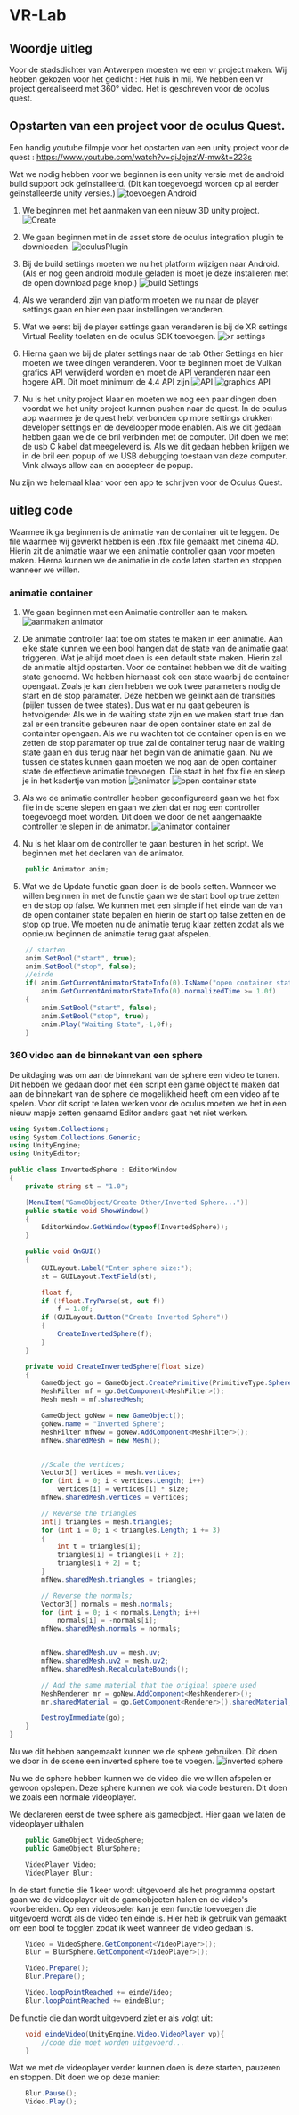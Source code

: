 # VR-Lab
## Woordje uitleg
Voor de stadsdichter van Antwerpen moesten we een vr project maken. Wij hebben gekozen voor het gedicht : Het huis in mij. We hebben een vr project gerealiseerd met 360° video.
Het is geschreven voor de ocolus quest. 

## Opstarten van een project voor de oculus Quest.
Een handig youtube filmpje voor het opstarten van een unity project voor de quest : https://www.youtube.com/watch?v=qiJpjnzW-mw&t=223s

Wat we nodig hebben voor we beginnen is een unity versie met de android build support ook geïnstalleerd. (Dit kan toegevoegd worden op al eerder geïnstalleerde unity versies.)
![toevoegen Android](/afbeeldingen/android.png)

1. We beginnen met het aanmaken van een nieuw 3D unity project.
![Create](/afbeeldingen/create.png)

2. We gaan beginnen met in de asset store de oculus integration plugin te downloaden.
![oculusPlugin](/afbeeldingen/oculusplugin.png)

2. Bij de build settings moeten we nu het platform wijzigen naar Android. (Als er nog geen android module geladen is moet je deze installeren met de open download page knop.)
![build Settings](/afbeeldingen/buildSetting.png)

3. Als we veranderd zijn van platform moeten we nu naar de player settings gaan en hier een paar instellingen veranderen. 

4. Wat we eerst bij de player settings gaan veranderen is bij de XR settings Virtual Reality toelaten en de oculus SDK toevoegen.
![xr settings](/afbeeldingen/xrsettings.png)

5. Hierna gaan we bij de plater settings naar de tab Other Settings en hier moeten we twee dingen veranderen. Voor te beginnen moet de Vulkan grafics API verwijderd worden en moet de API veranderen naar een hogere API. Dit moet minimum de 4.4 API zijn 
![API](/afbeeldingen/API.png)
![graphics API](/afbleedingen/grapicsAPI.png)

6. Nu is het unity project klaar en moeten we nog een paar dingen doen voordat we het unity project kunnen pushen naar de quest. In de oculus app waarmee je de quest hebt verbonden op more settings drukken developer settings en de developper mode enablen. Als we dit gedaan hebben gaan we de de bril verbinden met de computer. Dit doen we met de usb C kabel dat meegeleverd is. Als we dit gedaan hebben krijgen we in de bril een popup of we USB debugging toestaan van deze computer. Vink always allow aan en accepteer de popup.

Nu zijn we helemaal klaar voor een app te schrijven voor de Oculus Quest.

## uitleg code

Waarmee ik ga beginnen is de animatie van de container uit te leggen. 
De file waarmee wij gewerkt hebben is een .fbx file gemaakt met cinema 4D. Hierin zit de animatie waar we een animatie controller gaan voor moeten maken. Hierna kunnen we de animatie in de code laten starten en stoppen wanneer we willen.

### animatie container

1. We gaan beginnen met een Animatie controller aan te maken.
![aanmaken animator](/afbeeldingen/aanmaken_animator.png) 

2. De animatie controller laat toe om states te maken in een animatie. Aan elke state kunnen we een bool hangen dat de state van de animatie gaat triggeren. Wat je altijd moet doen is een default state maken. Hierin zal de animatie altijd opstarten. Voor de containet hebben we dit de waiting state genoemd. We hebben hiernaast ook een state waarbij de container opengaat. Zoals je kan zien hebben we ook twee parameters nodig de start en de stop paramater. Deze hebben we gelinkt aan de transities (pijlen tussen de twee states). Dus wat er nu gaat gebeuren is hetvolgende: Als we in de waiting state zijn en we maken start true dan zal er een transitie gebeuren naar de open container state en zal de containter opengaan. Als we nu wachten tot de container open is en we zetten de stop paramater op true zal de container terug naar de waiting state gaan en dus terug naar het begin van de animatie gaan. Nu we tussen de states kunnen gaan moeten we nog aan de open container state de effectieve animatie toevoegen. Die staat in het fbx file en sleep je in het kadertje van motion
![animator](/afbeeldingen/animator.png)
![open container state](/afbeeldingen/state.png)

3. Als we de animatie controller hebben geconfigureerd gaan we het fbx file in de scene slepen en gaan we zien dat er nog een controller toegevoegd moet worden. Dit doen we door de net aangemaakte controller te slepen in de animator.
![animator container](/afbeeldingen/animator_container.png)

4. Nu is het klaar om de controller te gaan besturen in het script. We beginnen met het declaren van de animator.
```c#
    public Animator anim;
```

5. Wat we de Update functie gaan doen is de bools setten. Wanneer we willen beginnen in met de functie gaan we de start bool op true zetten en de stop op false. We kunnen met een simple if het einde van de van de open container state bepalen en hierin de start op false zetten en de stop op true. We moeten nu de animatie terug klaar zetten zodat als we opnieuw beginnen de animatie terug gaat afspelen.
```c#
    // starten
    anim.SetBool("start", true);
    anim.SetBool("stop", false);
    //einde
    if( anim.GetCurrentAnimatorStateInfo(0).IsName("open container state") && 
        anim.GetCurrentAnimatorStateInfo(0).normalizedTime >= 1.0f)
    {
        anim.SetBool("start", false);
        anim.SetBool("stop", true);
        anim.Play("Waiting State",-1,0f);
    }
```

### 360 video aan de binnekant van een sphere

De uitdaging was om aan de binnekant van de sphere een video te tonen. Dit hebben we gedaan door met een script een game object te maken dat aan de binnekant van de sphere de mogelijkheid heeft om een video af te spelen. Voor dit script te laten werken voor de oculus moeten we het in een nieuw mapje zetten genaamd Editor anders gaat het niet werken.

```c#
using System.Collections;
using System.Collections.Generic;
using UnityEngine;
using UnityEditor;

public class InvertedSphere : EditorWindow
{
    private string st = "1.0";

    [MenuItem("GameObject/Create Other/Inverted Sphere...")]
    public static void ShowWindow()
    {
        EditorWindow.GetWindow(typeof(InvertedSphere));
    }

    public void OnGUI()
    {
        GUILayout.Label("Enter sphere size:");
        st = GUILayout.TextField(st);

        float f;
        if (!float.TryParse(st, out f))
            f = 1.0f;
        if (GUILayout.Button("Create Inverted Sphere"))
        {
            CreateInvertedSphere(f);
        }
    }

    private void CreateInvertedSphere(float size)
    {
        GameObject go = GameObject.CreatePrimitive(PrimitiveType.Sphere);
        MeshFilter mf = go.GetComponent<MeshFilter>();
        Mesh mesh = mf.sharedMesh;

        GameObject goNew = new GameObject();
        goNew.name = "Inverted Sphere";
        MeshFilter mfNew = goNew.AddComponent<MeshFilter>();
        mfNew.sharedMesh = new Mesh();


        //Scale the vertices;
        Vector3[] vertices = mesh.vertices;
        for (int i = 0; i < vertices.Length; i++)
            vertices[i] = vertices[i] * size;
        mfNew.sharedMesh.vertices = vertices;

        // Reverse the triangles
        int[] triangles = mesh.triangles;
        for (int i = 0; i < triangles.Length; i += 3)
        {
            int t = triangles[i];
            triangles[i] = triangles[i + 2];
            triangles[i + 2] = t;
        }
        mfNew.sharedMesh.triangles = triangles;

        // Reverse the normals;
        Vector3[] normals = mesh.normals;
        for (int i = 0; i < normals.Length; i++)
            normals[i] = -normals[i];
        mfNew.sharedMesh.normals = normals;


        mfNew.sharedMesh.uv = mesh.uv;
        mfNew.sharedMesh.uv2 = mesh.uv2;
        mfNew.sharedMesh.RecalculateBounds();

        // Add the same material that the original sphere used
        MeshRenderer mr = goNew.AddComponent<MeshRenderer>();
        mr.sharedMaterial = go.GetComponent<Renderer>().sharedMaterial;

        DestroyImmediate(go);
    }
}
```

Nu we dit hebben aangemaakt kunnen we de sphere gebruiken. Dit doen we door in de scene een inverted sphere toe te voegen.
![inverted sphere](/afbeeldingen/sphere.png)

Nu we de sphere hebben kunnen we de video die we willen afspelen er gewoon opslepen.
Deze sphere kunnen we ook via code besturen. Dit doen we zoals een normale videoplayer.

We declareren eerst de twee sphere als gameobject. Hier gaan we laten de videoplayer uithalen

```c#
    public GameObject VideoSphere;
    public GameObject BlurSphere;

    VideoPlayer Video;
    VideoPlayer Blur;
```

In de start functie die 1 keer wordt uitgevoerd als het programma opstart gaan we de videoplayer uit de gameobjecten halen en de video's voorbereiden.
Op een videospeler kan je een functie toevoegen die uitgevoerd wordt als de video ten einde is. Hier heb ik gebruik van gemaakt om een bool te togglen zodat ik weet wanneer de video gedaan is.
```c#
    Video = VideoSphere.GetComponent<VideoPlayer>();
    Blur = BlurSphere.GetComponent<VideoPlayer>();

    Video.Prepare();
    Blur.Prepare();

    Video.loopPointReached += eindeVideo;
    Blur.loopPointReached += eindeBlur;
```
De functie die dan wordt uitgevoerd ziet er als volgt uit:
```c#
    void eindeVideo(UnityEngine.Video.VideoPlayer vp){
        //code die moet worden uitgevoerd...
    }
```

Wat we met de videoplayer verder kunnen doen is deze starten, pauzeren en stoppen. Dit doen we op deze manier: 
```c#
    Blur.Pause();
    Video.Play();
```
